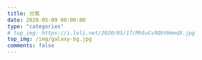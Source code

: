 ```yaml
---
title: 分类
date: 2020-05-09 00:00:00
type: "categories"
# top_img: https://i.loli.net/2020/05/17/Mh5uCv9QbYHmedX.jpg
top_img: /img/galaxy-bg.jpg
comments: false
---
```


